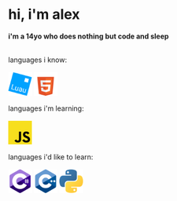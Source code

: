 <h1>hi, i'm alex</h1>
<b>i'm a 14yo who does nothing but code and sleep</b>

<br>
<br>

languages i know:
<br>
<br>
<img src="luau.svg" width="48" />
<img src="html.svg" width="48" />

languages i'm learning:
<br>
<br>
<img src="js.svg" width="48" />

languages i'd like to learn:
<br>
<br>
<img src="csharp.svg" width="48" />
<img src="cpp.svg" width="48" />
<img src="python.svg" width="48" />
